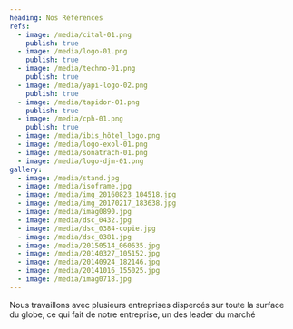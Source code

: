 ```yaml
---
heading: Nos Références
refs:
  - image: /media/cital-01.png
    publish: true
  - image: /media/logo-01.png
    publish: true
  - image: /media/techno-01.png
    publish: true
  - image: /media/yapi-logo-02.png
    publish: true
  - image: /media/tapidor-01.png
    publish: true
  - image: /media/cph-01.png
    publish: true
  - image: /media/ibis_hôtel_logo.png
  - image: /media/logo-exol-01.png
  - image: /media/sonatrach-01.png
  - image: /media/logo-djm-01.png
gallery:
  - image: /media/stand.jpg
  - image: /media/isoframe.jpg
  - image: /media/img_20160823_104518.jpg
  - image: /media/img_20170217_183638.jpg
  - image: /media/imag0890.jpg
  - image: /media/dsc_0432.jpg
  - image: /media/dsc_0384-copie.jpg
  - image: /media/dsc_0381.jpg
  - image: /media/20150514_060635.jpg
  - image: /media/20140327_105152.jpg
  - image: /media/20140924_182146.jpg
  - image: /media/20141016_155025.jpg
  - image: /media/imag0718.jpg
---
```

Nous travaillons avec plusieurs entreprises dispercés sur toute la surface du globe, ce qui fait de notre entreprise, un des leader du marché
